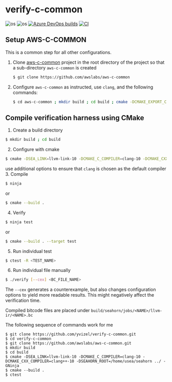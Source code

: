 # verify-c-common

![os](https://img.shields.io/badge/os-linux-orange?logo=linux)
![os](https://img.shields.io/badge/os-macos-silver?logo=apple)
[![Azure DevOps builds](https://img.shields.io/azure-devops/build/seahorn/verify-c-common/2)](https://dev.azure.com/seahorn/verify-c-common/_build)
[![CI](https://github.com/seahorn/verify-c-common/workflows/CI/badge.svg)](https://github.com/seahorn/verify-c-common/actions?query=workflow%3ACI)

## Setup AWS-C-COMMON
This is a common step for all other configurations.

1. Clone [aws-c-common](https://github.com/awslabs/aws-c-common) project in the root directory of the project so that a
   sub-directory `aws-c-common` is created
   ```bash
   $ git clone https://github.com/awslabs/aws-c-common
   ```

2. Configure `aws-c-common` as instructed, use `clang`, and the following commands:
   ```bash
   $ cd aws-c-common ; mkdir build ; cd build ; cmake -DCMAKE_EXPORT_COMPILE_COMMANDS=1 ../ ; cd ../../ ; ln -sf aws-c-common/build/compile_commands.json .
   ```

## Compile verification harness using CMake

1. Create a build directory
```bash
$ mkdir build ; cd build
```
2. Configure with cmake
```bash
$ cmake -DSEA_LINK=llvm-link-10 -DCMAKE_C_COMPILER=clang-10 -DCMAKE_CXX_COMPILER=clang++-10 -DSEAHORN_ROOT=<SEAHORN_ROOT> ../ -GNinja
```
use additional options to ensure that `clang` is chosen as the default compiler
3. Compile
```bash
$ ninja
```
or
```bash
$ cmake --build .
```
4. Verify
```bash
$ ninja test
```
or
```bash
$ cmake --build . --target test
```
5. Run individual test
```bash
$ ctest -R <TEST_NAME>
```
6. Run individual file manually
```bash
$ ./verify [--cex] <BC_FILE_NAME> 
```

The `--cex` generates a counterexample, but also changes configuration options
to yield more readable results. This might negatively affect the verification
time.

Compiled bitcode files are placed under `build/seahorn/jobs/<NAME>/llvm-ir/<NAME>.bc`

The following sequence of commands work for me
```
$ git clone https://github.com/yvizel/verify-c-common.git
$ cd verify-c-common
$ git clone https://github.com/awslabs/aws-c-common.git
$ mkdir build
$ cd build
$ cmake -DSEA_LINK=llvm-link-10 -DCMAKE_C_COMPILER=clang-10 -DCMAKE_CXX_COMPILER=clang++-10 -DSEAHORN_ROOT=/home/usea/seahorn ../ -GNinja
$ cmake --build .
$ ctest
```

